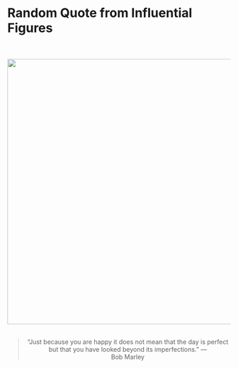 # Random Quote from Influential Figures

<div align="center">
  <br>
  <br>
  <a href="https://en.wikipedia.org/wiki/Bob_Marley" title="Bob Marley - Wikipedia"><img src="https://upload.wikimedia.org/wikipedia/commons/2/2d/Bob_Marley_1976_press_photo.jpg" width="600px"></a>
  <br>
  <br>
  <blockquote>&ldquo;Just because you are happy it does not mean that the day is perfect but that you have looked beyond its imperfections.&rdquo; &mdash; <footer>Bob Marley</footer></blockquote>
</div>
  